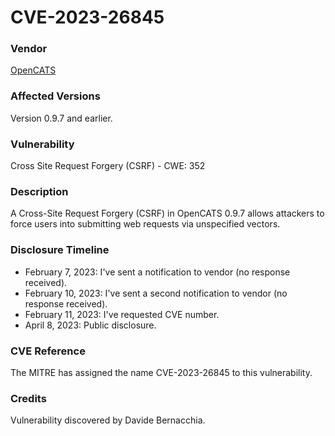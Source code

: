 # CVE-2023-26845

### Vendor
[OpenCATS](http://opencats.org)

### Affected Versions
Version 0.9.7 and earlier.

### Vulnerability
Cross Site Request Forgery (CSRF) - CWE: 352

### Description
A Cross-Site Request Forgery (CSRF) in OpenCATS 0.9.7 allows attackers to force users into submitting web requests via unspecified vectors.

### Disclosure Timeline
- February 7, 2023: I've sent a notification to vendor (no response received).
- February 10, 2023: I've sent a second notification to vendor (no response received).
- February 11, 2023: I've requested CVE number.
- April 8, 2023: Public disclosure.

### CVE Reference
The MITRE has assigned the name CVE-2023-26845 to this vulnerability.

### Credits
Vulnerability discovered by Davide Bernacchia.
